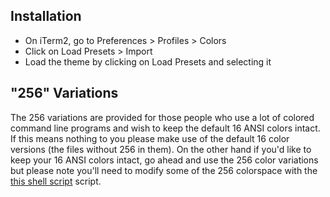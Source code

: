 ## Installation
+ On iTerm2, go to Preferences > Profiles > Colors
+ Click on Load Presets > Import
+ Load the theme by clicking on Load Presets and selecting it

## "256" Variations
The 256 variations are provided for those people who use a lot of colored command line programs and wish to keep the default 16 ANSI colors intact. If this means nothing to you please make use of the default 16 color versions (the files without 256 in them). On the other hand if you'd like to keep your 16 ANSI colors intact, go ahead and use the 256 color variations but please note you'll need to modify some of the 256 colorspace with the [this shell script](https://github.com/mhartington/oceanic-next-shell) script.
